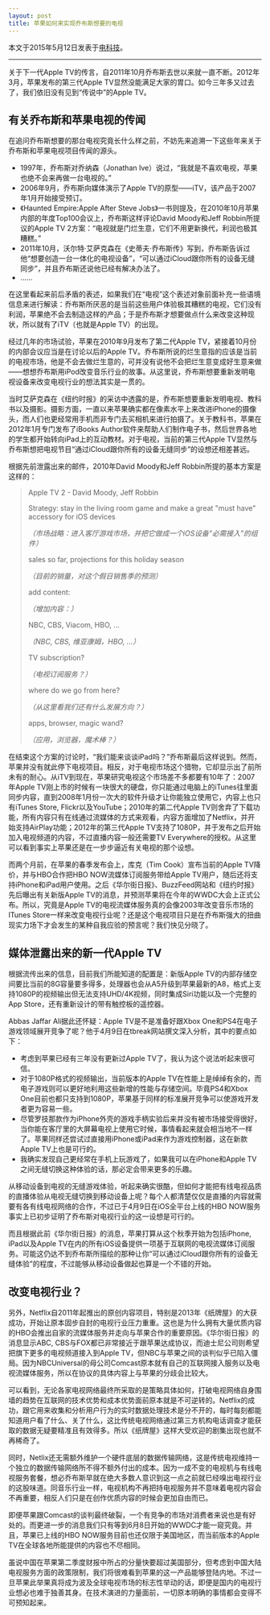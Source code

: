 ```yaml
---
layout: post
title: 苹果如何来实现乔布斯想要的电视
---
```


本文于2015年5月12日发表于[电科技](http://www.diankeji.com/guandian/21050.html)。

***

关于下一代Apple TV的传言，自2011年10月乔布斯去世以来就一直不断。2012年3月，苹果发布的第三代Apple TV显然没能满足大家的胃口。如今三年多又过去了，我们依旧没有见到“传说中”的Apple TV。

## 有关乔布斯和苹果电视的传闻

在追问乔布斯想要的那台电视究竟长什么样之前，不妨先来追溯一下这些年来关于乔布斯和苹果电视项目传闻的源头。

+ 1997年，乔布斯对乔纳森（Jonathan Ive）说过，“我就是不喜欢电视，苹果也绝不会来再做一台电视的。”
+ 2006年9月，乔布斯向媒体演示了Apple TV的原型——iTV，该产品于2007年1月开始接受预订。
+ 《Haunted Empire:Apple After Steve Jobs》一书则提及，在2010年10月苹果内部的年度Top100会议上，乔布斯这样评论David Moody和Jeff Robbin所提议的Apple TV 2方案：“电视就是门烂生意，它们不用更新换代，利润也极其糟糕。”
+ 2011年10月，沃尔特·艾萨克森在《史蒂夫·乔布斯传》写到，乔布斯告诉过他“想要创造一台一体化的电视设备”，“可以通过iCloud跟你所有的设备无缝同步”，并且乔布斯还说他已经有解决办法了。
+ ……

在这里看起来前后矛盾的表述，如果我们在“电视”这个表述对象前面补充一些语境信息来进行解读：乔布斯所厌恶的是当前这些用户体验极其糟糕的电视，它们没有利润，苹果绝不会去制造这样的产品；于是乔布斯才想要做点什么来改变这种现状，所以就有了iTV（也就是Apple TV）的出现。

经过几年的市场试验，苹果在2010年9月发布了第二代Apple TV，紧接着10月份的内部会议应当是在讨论以后的Apple TV。乔布斯所说的烂生意指的应该是当前的电视市场，他是不会去做烂生意的，可并没有说他不会把烂生意变成好生意来做——想想乔布斯用iPod改变音乐行业的故事。从这里说，乔布斯想要重新发明电视设备来改变电视行业的想法其实是一贯的。

当时艾萨克森在《纽约时报》的采访中透露的是，乔布斯想要重新发明电视、教科书以及摄影。摄影方面，一直以来苹果确实都在像素水平上来改进iPhone的摄像头，而人们也更经常用手机而非专门去买相机来进行拍摄了。关于教科书，苹果在2012年1月专门发布了iBooks Author软件来帮助人们制作电子书，然后世界各地的学生都开始转向iPad上的互动教材。对于电视，当前的第三代Apple TV显然与乔布斯想把电视节目“通过iCloud跟你所有的设备无缝同步”的设想还相差甚远。

根据先前泄露出来的邮件，2010年David Moody和Jeff Robbin所提的基本方案是这样的：

> Apple TV 2 - David Moody, Jeff Robbin
> 
> Strategy: stay in the living room game and make a great "must have" accessory for iOS devices
> 
> *（市场战略：进入客厅游戏市场，并把它做成一个iOS设备“必需接入”的组件）*
> 
> sales so far, projections for this holiday season
> 
> *（目前的销量，对这个假日销售季的预测）*
> 
> add content:
>
> *（增加内容：）*
>
> NBC, CBS, Viacom, HBO, ...
>
> *（NBC, CBS, 维亚康姆，HBO, ...）*
>
> TV subscription?
>
> *（电视订阅服务？）*
>
> where do we go from here?
>
> *（从这里看我们还有什么发展方向？）*
>
> apps, browser, magic wand?
> 
> *（应用，浏览器，魔术棒？）*

在结束这个方案的讨论时，“我们能来谈谈iPad吗？”乔布斯最后这样说到。然而，苹果并没有就此停下电视项目。相反，对于电视市场这个猎物，它却显示出了前所未有的耐心。从iTV到现在，苹果研究电视这个市场差不多都要有10年了：2007年Apple TV刚上市的时候有一块很大的硬盘，你只能通过电脑上的iTunes往里面同步内容，直到2008年1月份一次大的软件升级才让你能独立使用它，内容上也只有iTunes Store, Flickr以及YouTube；2010年的第二代Apple TV则舍弃了下载功能，所有内容只有在线通过流媒体的方式来观看，内容方面增加了Netflix，并开始支持AirPlay功能；2012年的第三代Apple TV支持了1080P，并于发布之后开始加入电视频道的内容，不过直播内容一般还需要TV Everywhere的授权。从这里可以看到事实上苹果还是在一步步逼近有关电视的那个设想。

而两个月前，在苹果的春季发布会上，库克（Tim Cook）宣布当前的Apple TV降价，并与HBO合作把HBO NOW流媒体订阅服务带给Apple TV用户，随后还将支持iPhone和iPad用户使用。之后《华尔街日报》、BuzzFeed网站和《纽约时报》先后曝出有关新版Apple TV的消息，并预测苹果将在今年的WWDC大会上正式公布。所以，究竟是Apple TV的电视流媒体服务真的会像2003年改变音乐市场的ITunes Store一样来改变电视行业呢？还是这个电视项目只是在乔布斯强大的扭曲现实力场下才会发生的某种自我应验的预言呢？我们快见分晓了。

## 媒体泄露出来的新一代Apple TV

根据流传出来的信息，目前我们所能知道的配置是：新版Apple TV的内部存储空间要比当前的8G容量要多得多，处理器也会从A5升级到苹果最新的A8，格式上支持1080P的视频输出但无法支持UHD/4K视频，同时集成Siri功能以及一个完整的App Store，还有重新设计的带有触控板的遥控器。

Abbas Jaffar Ali据此还怀疑：Apple TV是不是准备好跟Xbox One和PS4在电子游戏领域展开竞争了呢？他于4月9日在tbreak网站撰文深入分析，其中的要点如下：

+ 考虑到苹果已经有三年没有更新过Apple TV了，我认为这个说法听起来很可信。
+ 对于1080P格式的视频输出，当前版本的Apple TV在性能上是绰绰有余的，而电子游戏则可以更好地利用这些新增的性能与存储空间。毕竟PS4和Xbox One目前也都只支持到1080P，苹果基于同样的标准展开竞争可以使游戏开发者更为容易一些。
+ 尽管罗技那款作为iPhone外壳的游戏手柄实验后来并没有被市场接受得很好，当你能在客厅里的大屏幕电视上使用它时候，事情看起来就会相当地不一样了。苹果同样还尝试过直接用iPhone或iPad来作为游戏控制器，这在新款Apple TV上也是可行的。
+ 我确实发现自己更经常在手机上玩游戏了，如果我可以在iPhone和Apple TV之间无缝切换这种体验的话，那必定会带来更多的乐趣。

从移动设备到电视的无缝游戏体验，听起来确实很酷，但如何才能把有线电视品质的直播体验从电视无缝切换到移动设备上呢？每个人都清楚仅仅是直播的内容就需要有各有线电视网络的合作，不过已于4月9日在iOS全平台上线的HBO NOW服务事实上已初步证明了乔布斯对电视行业的这一设想是可行的。

而且根据此前《华尔街日报》的消息，苹果打算从这个秋季开始为包括iPhone, iPad以及Apple TV在内的所有iOS设备提供一项基于互联网的电视流媒体订阅服务。可能这仍达不到乔布斯所描绘的那种让你“可以通过iCloud跟你所有的设备无缝体验”的程度，不过能够从移动设备做起也算是一个不错的开始。

## 改变电视行业？

另外，Netflix自2011年起推出的原创内容项目，特别是2013年《纸牌屋》的大获成功，开始让原本固步自封的电视行业压力重重。这也是为什么拥有大量优质内容的HBO会推出自家的流媒体服务并走向与苹果合作的重要原因。《华尔街日报》的消息显示ABC, CBS与FOX都已非常接近于跟苹果达成协议，而迪士尼公司则希望把旗下更多的电视频道接入到Apple TV，但NBC与苹果之间的谈判似乎已陷入僵局。因为NBCUniversal的母公司Comcast原本就有自己的互联网接入服务以及电视流媒体服务，所以在协议的具体内容上与苹果的分歧会比较大。

可以看到，无论各家电视网络最终所采取的是策略具体如何，打破电视网络自身围墙的趋势在互联网的技术优势和成本优势面前原本就是不可逆转的。Netflix的成功，跟它用来收集和分析用户行为的实时数据处理技术是分不开的，每时每刻都能知道用户看了什么、关了什么，这比传统电视网络通过第三方机构电话调查才能获取的数据无疑要精准且有效得多。所以《纸牌屋》这样大受欢迎的剧集出现也就不再稀奇了。

同时，Netlix还无需额外维护一个硬件底层的数据传输网络，这是传统电视维持一个独立的数据传输网络所不得不额外付出的成本。因为一成不变的电视机与有线电视服务套餐，想必乔布斯早就在绝大多数人意识到这一点之前就已经嗅出电视行业的这股味道。同音乐行业一样，电视机构不再把持电视服务并不意味着电视内容会不再重要，相反人们只是在创作优质内容的时候会更加自由而已。

即便苹果跟Comcast的谈判最终破裂，一个有竞争的市场对消费者来说也是有好处的。而更进一步的消息我们只有等到6月8日开始的WWDC才能一窥究竟。并且，苹果已上线的HBO NOW服务目前也还仅限于美国地区，而当前版本的Apple TV在全球各地所能提供的内容也不尽相同。

虽说中国在苹果第二季度财报中所占的分量快要超过美国部分，但考虑到中国大陆电视服务方面的政策限制，我们将很难看到苹果的这一产品能够登陆内地。不过一旦苹果此举果真将成为波及全球电视市场的标志性举动的话，即便是国内的电视行业想必也难于独善其身。在技术演进的力量面前，一切原本明确的事情都会变得不可预知起来。